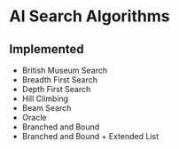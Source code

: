 # AI Search Algorithms

## Implemented

- British Museum Search
- Breadth First Search
- Depth First Search
- Hill Climbing
- Beam Search
- Oracle
- Branched and Bound
- Branched and Bound + Extended List
